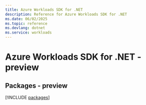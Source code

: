 ```yaml
---
title: Azure Workloads SDK for .NET
description: Reference for Azure Workloads SDK for .NET
ms.date: 06/02/2025
ms.topic: reference
ms.devlang: dotnet
ms.service: workloads
---
```

# Azure Workloads SDK for .NET - preview
## Packages - preview
[!INCLUDE [packages](workloads-index.md)]